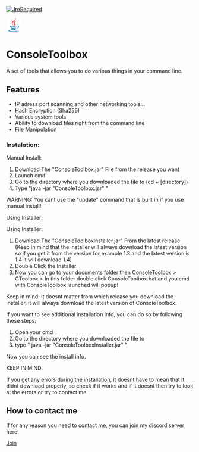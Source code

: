 
[![JreRequired](https://img.shields.io/badge/JRE_Required-red)](https://www.java.com/en/download/)

<p align="left"> <a href="https://www.java.com" target="_blank" rel="noreferrer"> <img src="https://raw.githubusercontent.com/devicons/devicon/master/icons/java/java-original.svg" alt="java" width="40" height="40"/> </a> </p>






# ConsoleToolbox

A set of tools that allows you to do various things in your command line.


## Features

- IP adress port scanning and other networking tools...
- Hash Encryption (Sha256)
- Various system tools
- Ability to download files right from the command line
- File Manipulation

### Instalation:

Manual Install:

1. Download The "ConsoleToolbox.jar" File from the release you want
2. Launch cmd
3. Go to the directory where you downloaded the file to (cd + [directory])
4. Type "java -jar "ConsoleToolbox.jar" "

WARNING:
You cant use the "update" command that is built in if you use manual install!

Using Installer:

Using Installer:

1. Download The "ConsoleToolboxInstaller.jar" From the latest release (Keep in mind that the installer will always download the latest version so if you get it from the version for example 1.3 and the latest version is 1.4 it will download 1.4)
2. Double Click the Installer
3. Now you can go to your documents folder then ConsoleToolbox > CToolbox > In this folder double click ConsoleToolbox.bat and you cmd with ConsoleToolbox launched will popup!

Keep in mind:
It doesnt matter from which release you download the installer, it will always download the latest version of ConsoleToolbox.

If you want to see additional installation info, you can do so by following these steps:

1. Open your cmd
2. Go to the directory where you downloaded the file to
3. type " java -jar "ConsoleToolboxInstaller.jar" "

Now you can see the install info.

KEEP IN MIND:

If you get any errors during the installation, it doesnt have to mean that it didnt download properly, so check if it works and if it doesnt then try to look at the errors or try to contact me.


## How to contact me

If for any reason you need to contact me, you can join my discord server here:

[Join](https://discord.gg/uHFJuvfqZm)












<!--# ConsoleToolbox
A small toolbox of a few tools you can use in the cmd


How to use:


Manual Install:

1. Download The "ConsoleToolbox.jar" File from the release you want
2. Launch cmd
3. Type cd + the directory where you downloaded the .jar file to
4. Type "java -jar "ConsoleToolbox.jar" "


KEEP IN MIND:
You will not be able to use the built-in update command if you use manual install!

Using Installer:

1. Download The "ConsoleToolboxInstaller.jar" From the latest release (Keep in mind that the installer will always download the latest version so if you get it from the version for example 1.3 and the latest version is 1.4 it will download 1.4)
2. Double Click the Installer
3. Now you can go to your documents folder then ConsoleToolbox > CToolbox > In this folder double click ConsoleToolbox.bat and you cmd with ConsoleToolbox launched will popup!




Developers:
vaclavak - main dev
-->
